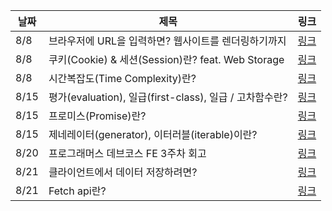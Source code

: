 | 날짜 | 제목                                                    | 링크                                                                                                                                                                                                                                              |
| ---- | ------------------------------------------------------- | ------------------------------------------------------------------------------------------------------------------------------------------------------------------------------------------------------------------------------------------------- |
| 8/8  | 브라우저에 URL을 입력하면? 웹사이트를 렌더링하기까지    | [링크](https://velog.io/@manudeli/%EB%B8%8C%EB%9D%BC%EC%9A%B0%EC%A0%80%EC%97%90-URL%EC%9D%84-%EC%9E%85%EB%A0%A5%ED%95%98%EB%A9%B4-%EC%9B%B9%EC%82%AC%EC%9D%B4%ED%8A%B8%EB%A5%BC-%EB%A0%8C%EB%8D%94%EB%A7%81%ED%95%98%EA%B8%B0%EA%B9%8C%EC%A7%80)  |
| 8/8  | 쿠키(Cookie) & 세션(Session)란? feat. Web Storage       | [링크](https://velog.io/@manudeli/CookieSession)                                                                                                                                                                                                  |
| 8/8  | 시간복잡도(Time Complexity)란?                          | [링크](https://velog.io/@manudeli/%EC%8B%9C%EA%B0%84%EB%B3%B5%EC%9E%A1%EB%8F%84)                                                                                                                                                                  |
| 8/15 | 평가(evaluation), 일급(first-class), 일급 / 고차함수란? | [링크](https://velog.io/@manudeli/%ED%95%A8%EC%88%98%ED%98%95-%ED%94%84%EB%A1%9C%EA%B7%B8%EB%9E%98%EB%B0%8D%EC%9D%98-%ED%8F%89%EA%B0%80evaluation-%EC%9D%BC%EA%B8%89first-class-%EC%9D%BC%EA%B8%89-%EA%B3%A0%EC%B0%A8%ED%95%A8%EC%88%98%EB%9E%80) |
| 8/15 | 프로미스(Promise)란?                                    | [링크](https://velog.io/@manudeli/Promise%EB%9E%80)                                                                                                                                                                                               |
| 8/15 | 제네레이터(generator), 이터러블(iterable)이란?          | [링크](https://velog.io/@manudeli/%EC%A0%9C%EB%84%A4%EB%A0%88%EC%9D%B4%ED%84%B0generator-%EC%9D%B4%ED%84%B0%EB%9F%AC%EB%B8%94iterable%EC%9D%B4%EB%9E%80)                                                                                          |
| 8/20 | 프로그래머스 데브코스 FE 3주차 회고                     | [링크](https://velog.io/@manudeli/%ED%94%84%EB%A1%9C%EA%B7%B8%EB%9E%98%EB%A8%B8%EC%8A%A4-%EB%8D%B0%EB%B8%8C%EC%BD%94%EC%8A%A4-FE-3%EC%A3%BC%EC%B0%A8-%ED%9A%8C%EA%B3%A0)                                                                          |
| 8/21 | 클라이언트에서 데이터 저장하려면?                       | [링크](https://velog.io/@manudeli/%ED%81%B4%EB%9D%BC%EC%9D%B4%EC%96%B8%ED%8A%B8%EC%97%90%EC%84%9C-%EB%8D%B0%EC%9D%B4%ED%84%B0-%EC%A0%80%EC%9E%A5%ED%95%98%EB%A0%A4%EB%A9%B4)                                                                      |
| 8/21 | Fetch api란?                                            | [링크](https://velog.io/@manudeli/Fetch-api%EB%9E%80)                                                                                                                                                                                             |
